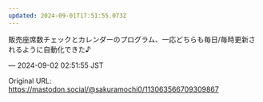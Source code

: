 ```yaml
---
updated: 2024-09-01T17:51:55.073Z
---
```


<p>販売座席数チェックとカレンダーのプログラム、一応どちらも毎日/毎時更新されるように自動化できた♪</p>

&mdash; 2024-09-02 02:51:55 JST

Original URL: https://mastodon.social/@sakuramochi0/113063566709309867
